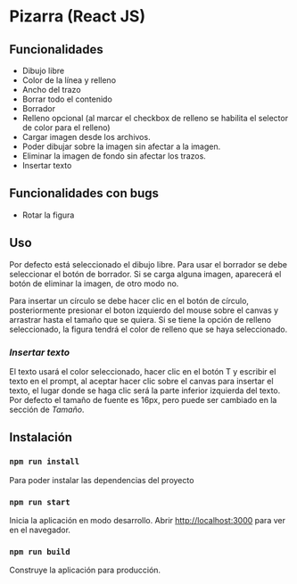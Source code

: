 # Pizarra (React JS)

## Funcionalidades

- Dibujo libre
- Color de la línea y relleno
- Ancho del trazo
- Borrar todo el contenido
- Borrador
- Relleno opcional (al marcar el checkbox de relleno se habilita el selector de color para el relleno)
- Cargar imagen desde los archivos.
- Poder dibujar sobre la imagen sin afectar a la imagen.
- Eliminar la imagen de fondo sin afectar los trazos.
- Insertar texto

## Funcionalidades con bugs

- Rotar la figura

## Uso

Por defecto está seleccionado el dibujo libre.
Para usar el borrador se debe seleccionar el botón de borrador.
Si se carga alguna imagen, aparecerá el botón de eliminar la imagen, de otro modo no.

Para insertar un círculo se debe hacer clic en el botón de círculo, posteriormente presionar el boton izquierdo del mouse sobre el canvas y arrastrar hasta el tamaño que se quiera.
Si se tiene la opción de relleno seleccionado, la figura tendrá el color de relleno que se haya seleccionado.

### _Insertar texto_

El texto usará el color seleccionado, hacer clic en el botón T y escribir el texto en el prompt, al aceptar hacer clic sobre el canvas para insertar el texto, el lugar donde se haga clic será la parte inferior izquierda del texto. Por defecto el tamaño de fuente es 16px, pero puede ser cambiado en la sección de _Tamaño_.

## Instalación

### `npm run install`

Para poder instalar las dependencias del proyecto

### `npm run start`

Inicia la aplicación en modo desarrollo.
Abrir [http://localhost:3000](http://localhost:3000) para ver en el navegador.

### `npm run build`

Construye la aplicación para producción.

